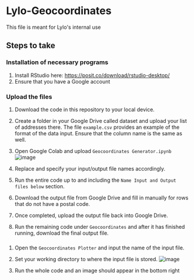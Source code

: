 # Lylo-Geocoordinates

This file is meant for Lylo's internal use

## Steps to take
### Installation of necessary programs
1. Install RStudio here: https://posit.co/download/rstudio-desktop/
2. Ensure that you have a Google account

### Upload the files 
1. Download the code in this repository to your local device.
2. Create a folder in your Google Drive called dataset and upload your list of addresses there. The file `example.csv` provides an example of the format of the data input. Ensure that the column name is the same as well.
3. Open Google Colab and upload `Geocoordinates Generator.ipynb` ![image](https://github.com/ErSongHeng/Lylo-Geocoordinates/assets/100456048/7bb5ca98-022a-4b0b-a5a3-e62a9f3826b0)

4. Replace and specify your input/output file names accordingly.
5. Run the entire code up to and including the `Name Input and Output files below` section.
6. Download the output file from Google Drive and fill in manually for rows that do not have a postal code.
7. Once completed, upload the output file back into Google Drive.
8. Run the remaining code under `Geocoordinates` and after it has finished running, download the final output file.

### 
1. Open the `Geocoordinates Plotter` and input the name of the input file.
2. Set your working directory to where the input file is stored. ![image](https://github.com/ErSongHeng/Lylo-Geocoordinates/assets/100456048/957c1181-967e-4e81-a1f7-6c7aeecc83d4)

3. Run the whole code and an image should appear in the bottom right
